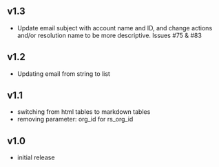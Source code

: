 v1.3
----
- Update email subject with account name and ID, and change actions and/or resolution name to be more descriptive. Issues #75 & #83


v1.2
----
- Updating email from string to list

v1.1
-----
- switching from html tables to markdown tables
- removing parameter: org_id for rs_org_id

v1.0
-----
- initial release
